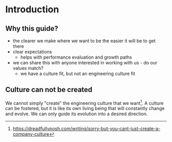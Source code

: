 # Introduction

## Why this guide?

- the clearer we make where we want to be the easier it will be to get there
- clear expectations
    - helps with performance evaluation and growth paths
- we can share this with anyone interested in working with us - do our values match?
    - we have a culture fit, but not an engineering culture fit

## Culture can not be created

We cannot simply "create" the engineering culture that we want[^1]. A culture can be fostered, but it is like its own living being that will constantly change and evolve. We can only guide its evolution into a desired direction.

[^1]: https://dreadfullyposh.com/writing/sorry-but-you-cant-just-create-a-company-culture
